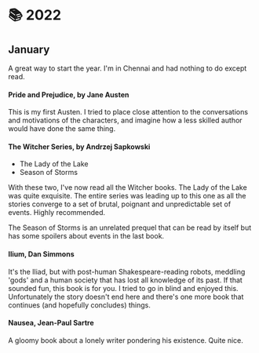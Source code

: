 # 📚 2022

## January

A great way to start the year. I'm in Chennai and had nothing to do except read.

#### Pride and Prejudice, by Jane Austen

This is my first Austen. I tried to place close attention to the conversations
and motivations of the characters, and imagine how a less skilled author would
have done the same thing.

#### The Witcher Series, by Andrzej Sapkowski

- The Lady of the Lake
- Season of Storms

With these two, I've now read all the Witcher books. The Lady of the Lake was quite exquisite. The
entire series was leading up to this one as all the stories converge to a set of brutal, poignant
and unpredictable set of events. Highly recommended.

The Season of Storms is an unrelated prequel that can be read by itself but has some spoilers about
events in the last book.

#### Ilium, Dan Simmons

It's the Iliad, but with post-human Shakespeare-reading robots, meddling 'gods' and a human society
that has lost all knowledge of its past. If that sounded fun, this book is for you. I tried to go in
blind and enjoyed this. Unfortunately the story doesn't end here and there's one more book that
continues (and hopefully concludes) things.

#### Nausea, Jean-Paul Sartre

A gloomy book about a lonely writer pondering his existence. Quite nice.
